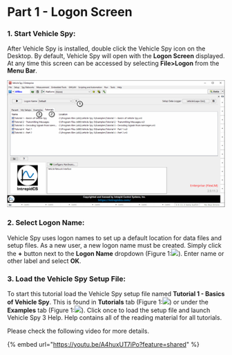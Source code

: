 # Part 1 - Logon Screen

### 1. Start Vehicle Spy:

After Vehicle Spy is installed, double click the Vehicle Spy icon on the Desktop. By default, Vehicle Spy will open with the **Logon Screen** displayed. At any time this screen can be accessed by selecting **File>Logon** from the **Menu Bar**.

![Figure 1: Log on and load a file.](../../.gitbook/assets/SpyExample1.1.gif)

### 2. Select Logon Name:

Vehicle Spy uses logon names to set up a default location for data files and setup files. As a new user, a new logon name must be created. Simply click the **+** button next to the **Logon Name** dropdown (Figure 1:![](https://cdn.intrepidcs.net/support/VehicleSpy/assets/smOne.gif)). Enter name or other label and select **OK**.

### 3. Load the Vehicle Spy Setup File:

To start this tutorial load the Vehicle Spy setup file named **Tutorial 1 - Basics of Vehicle Spy**. This is found in **Tutorials** tab (Figure 1:![](https://cdn.intrepidcs.net/support/VehicleSpy/assets/smTwo.gif)) or under the **Examples** tab (Figure 1:![](https://cdn.intrepidcs.net/support/VehicleSpy/assets/smThree.gif)). Click once to load the setup file and launch Vehicle Spy 3 Help. Help contains all of the reading material for all tutorials.

Please check the following video for more details.

{% embed url="https://youtu.be/A4huxUT7iPo?feature=shared" %}

